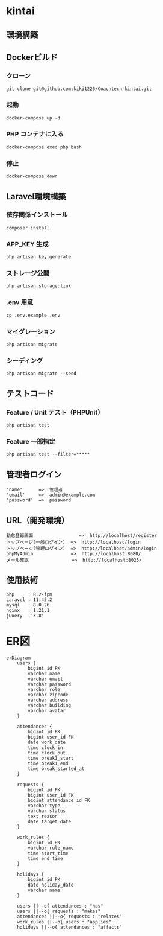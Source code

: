 # kintai

## 環境構築
## Dockerビルド
### クローン
    git clone git@github.com:kiki1226/Coachtech-kintai.git
### 起動
    docker-compose up -d
### PHP コンテナに入る
    docker-compose exec php bash
### 停止
    docker-compose down

## Laravel環境構築
### 依存関係インストール
    composer install
### APP_KEY 生成
    php artisan key:generate
### ストレージ公開
    php artisan storage:link
### .env 用意
    cp .env.example .env
### マイグレーション
    php artisan migrate
### シーディング
    php artisan migrate --seed

## テストコード
### Feature / Unit テスト（PHPUnit）
    php artisan test
### Feature 一部指定
    php artisan test --filter=*****


## 管理者ログイン
    'name'      =>  管理者
    'email'     =>  admin@example.com
    'password'  =>  password
    
## URL（開発環境）
    勤怠登録画面                 =>  http://localhost/register
    トップページ(一般ログイン)  =>  http://localhost/login
    トップページ(管理ログイン)  =>  http://localhost/admin/login
    phpMyAdmin              =>  http://localhost:8080/
    メール確認                =>  http://localhost:8025/


## 使用技術
    php     : 8.2-fpm
    Laravel : 11.45.2
    mysql   : 8.0.26
    nginx   : 1.21.1
    jQuery  :'3.8'

# ER図

```mermaid
erDiagram
    users {
        bigint id PK
        varchar name
        varchar email
        varchar password
        varchar role
        varchar zipcode
        varchar address
        varchar building
        varchar avatar
    }

    attendances {
        bigint id PK
        bigint user_id FK
        date work_date
        time clock_in
        time clock_out
        time break1_start
        time break1_end
        time break_started_at
    }

    requests {
        bigint id PK
        bigint user_id FK
        bigint attendance_id FK
        varchar type
        varchar status
        text reason
        date target_date
    }

    work_rules {
        bigint id PK
        varchar rule_name
        time start_time
        time end_time
    }

    holidays {
        bigint id PK
        date holiday_date
        varchar name
    }

    users ||--o{ attendances : "has"
    users ||--o{ requests : "makes"
    attendances ||--o{ requests : "relates"
    work_rules ||--o{ users : "applies"
    holidays ||--o{ attendances : "affects"
```
